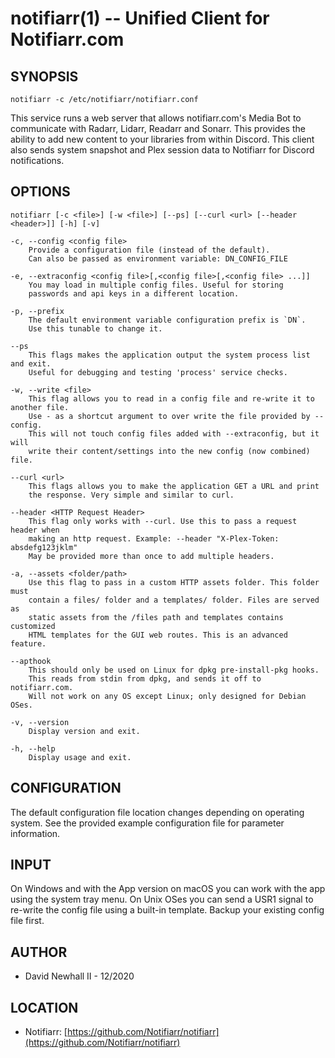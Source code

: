 notifiarr(1) -- Unified Client for Notifiarr.com
===

SYNOPSIS
---

`notifiarr -c /etc/notifiarr/notifiarr.conf`

This service runs a web server that allows notifiarr.com's Media Bot to
communicate with Radarr, Lidarr, Readarr and Sonarr. This provides the ability
to add new content to your libraries from within Discord. This client also sends
system snapshot and Plex session data to Notifiarr for Discord notifications.

OPTIONS
---

`notifiarr [-c <file>] [-w <file>] [--ps] [--curl <url> [--header <header>]] [-h] [-v]`

    -c, --config <config file>
        Provide a configuration file (instead of the default).
        Can also be passed as environment variable: DN_CONFIG_FILE

    -e, --extraconfig <config file>[,<config file>[,<config file> ...]]
        You may load in multiple config files. Useful for storing
        passwords and api keys in a different location.

    -p, --prefix
        The default environment variable configuration prefix is `DN`.
        Use this tunable to change it.

    --ps
        This flags makes the application output the system process list and exit.
        Useful for debugging and testing 'process' service checks.

    -w, --write <file>
        This flag allows you to read in a config file and re-write it to another file.
        Use - as a shortcut argument to over write the file provided by --config.
        This will not touch config files added with --extraconfig, but it will
        write their content/settings into the new config (now combined) file.

    --curl <url>
        This flags allows you to make the application GET a URL and print
        the response. Very simple and similar to curl.

    --header <HTTP Request Header>
        This flag only works with --curl. Use this to pass a request header when
        making an http request. Example: --header "X-Plex-Token: absdefg123jklm"
        May be provided more than once to add multiple headers.

    -a, --assets <folder/path>
        Use this flag to pass in a custom HTTP assets folder. This folder must
        contain a files/ folder and a templates/ folder. Files are served as
        static assets from the /files path and templates contains customized
        HTML templates for the GUI web routes. This is an advanced feature.

    --apthook
        This should only be used on Linux for dpkg pre-install-pkg hooks.
        This reads from stdin from dpkg, and sends it off to notifiarr.com.
        Will not work on any OS except Linux; only designed for Debian OSes.

    -v, --version
        Display version and exit.

    -h, --help
        Display usage and exit.

CONFIGURATION
---

The default configuration file location changes depending on operating system.
See the provided example configuration file for parameter information.

INPUT
---

On Windows and with the App version on macOS you can work with the app using the
system tray menu. On Unix OSes you can send a USR1 signal to re-write the config
file using a built-in template. Backup your existing config file first.

AUTHOR
---
*   David Newhall II - 12/2020

LOCATION
---
* Notifiarr: [https://github.com/Notifiarr/notifiarr](https://github.com/Notifiarr/notifiarr)
